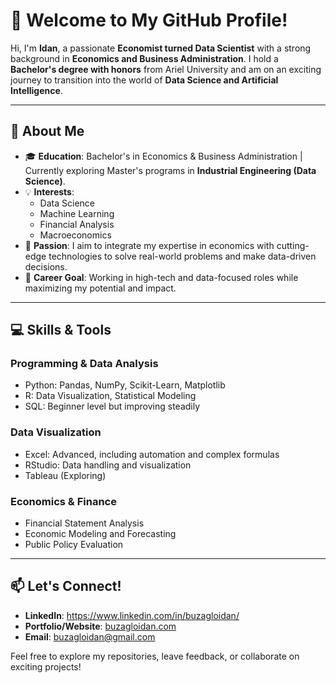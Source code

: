 # 👋 Welcome to My GitHub Profile!

Hi, I'm **Idan**, a passionate **Economist turned Data Scientist** with a strong background in **Economics and Business Administration**. I hold a **Bachelor's degree with honors** from Ariel University and am on an exciting journey to transition into the world of **Data Science and Artificial Intelligence**.

---

## 🚀 About Me

- 🎓 **Education**: Bachelor's in Economics & Business Administration | Currently exploring Master's programs in **Industrial Engineering (Data Science)**.
- 💡 **Interests**: 
  - Data Science
  - Machine Learning
  - Financial Analysis
  - Macroeconomics
- 🌟 **Passion**: I aim to integrate my expertise in economics with cutting-edge technologies to solve real-world problems and make data-driven decisions.
- 💼 **Career Goal**: Working in high-tech and data-focused roles while maximizing my potential and impact.

---

## 💻 Skills & Tools

### **Programming & Data Analysis**
- Python: Pandas, NumPy, Scikit-Learn, Matplotlib
- R: Data Visualization, Statistical Modeling
- SQL: Beginner level but improving steadily

### **Data Visualization**
- Excel: Advanced, including automation and complex formulas
- RStudio: Data handling and visualization
- Tableau (Exploring)

### **Economics & Finance**
- Financial Statement Analysis
- Economic Modeling and Forecasting
- Public Policy Evaluation
  
---

## 📫 Let's Connect!

- **LinkedIn**: https://www.linkedin.com/in/buzagloidan/
- **Portfolio/Website**: [buzagloidan.com](https://buzagloidan.com/)
- **Email**: buzagloidan@gmail.com

Feel free to explore my repositories, leave feedback, or collaborate on exciting projects!
